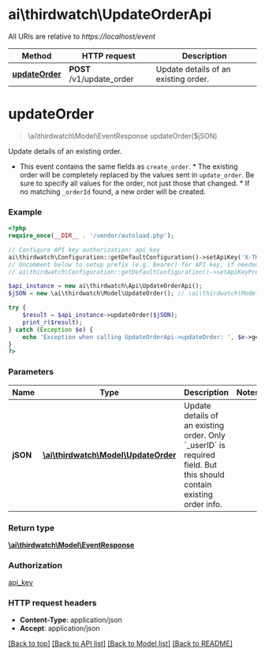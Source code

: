 # ai\thirdwatch\UpdateOrderApi

All URIs are relative to *https://localhost/event*

Method | HTTP request | Description
------------- | ------------- | -------------
[**updateOrder**](UpdateOrderApi.md#updateOrder) | **POST** /v1/update_order | Update details of an existing order.


# **updateOrder**
> \ai\thirdwatch\Model\EventResponse updateOrder($jSON)

Update details of an existing order.

* This event contains the same fields as ```create_order```. * The existing order will be completely replaced by the values sent in `update_order`. Be sure to specify all values for the order, not just those that changed. * If no matching `_orderId` found, a new order will be created.

### Example
```php
<?php
require_once(__DIR__ . '/vendor/autoload.php');

// Configure API key authorization: api_key
ai\thirdwatch\Configuration::getDefaultConfiguration()->setApiKey('X-THIRDWATCH-API-KEY', 'YOUR_API_KEY');
// Uncomment below to setup prefix (e.g. Bearer) for API key, if needed
// ai\thirdwatch\Configuration::getDefaultConfiguration()->setApiKeyPrefix('X-THIRDWATCH-API-KEY', 'Bearer');

$api_instance = new ai\thirdwatch\Api\UpdateOrderApi();
$jSON = new \ai\thirdwatch\Model\UpdateOrder(); // \ai\thirdwatch\Model\UpdateOrder | Update details of an existing order. Only `_userID` is required field. But this should contain existing order info.

try {
    $result = $api_instance->updateOrder($jSON);
    print_r($result);
} catch (Exception $e) {
    echo 'Exception when calling UpdateOrderApi->updateOrder: ', $e->getMessage(), PHP_EOL;
}
?>
```

### Parameters

Name | Type | Description  | Notes
------------- | ------------- | ------------- | -------------
 **jSON** | [**\ai\thirdwatch\Model\UpdateOrder**](../Model/UpdateOrder.md)| Update details of an existing order. Only &#x60;_userID&#x60; is required field. But this should contain existing order info. |

### Return type

[**\ai\thirdwatch\Model\EventResponse**](../Model/EventResponse.md)

### Authorization

[api_key](../../README.md#api_key)

### HTTP request headers

 - **Content-Type**: application/json
 - **Accept**: application/json

[[Back to top]](#) [[Back to API list]](../../README.md#documentation-for-api-endpoints) [[Back to Model list]](../../README.md#documentation-for-models) [[Back to README]](../../README.md)

